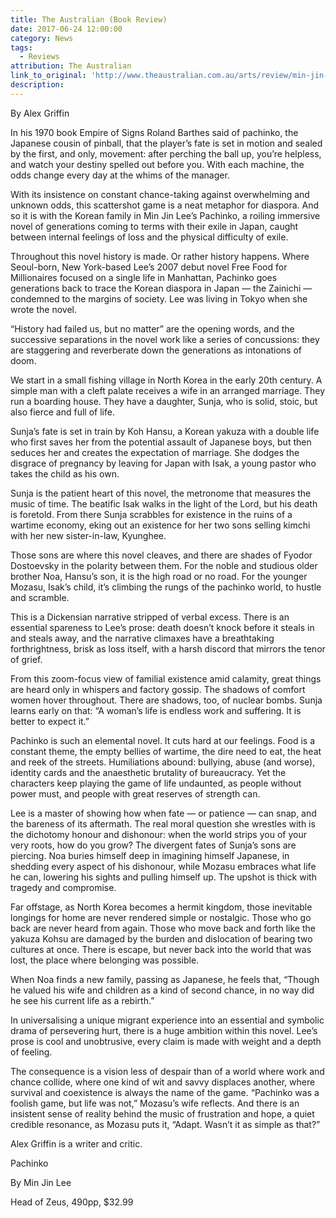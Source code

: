 ```yaml
---
title: The Australian (Book Review)
date: 2017-06-24 12:00:00
category: News
tags:
  - Reviews
attribution: The Australian
link_to_original: 'http://www.theaustralian.com.au/arts/review/min-jin-lees-pachinko-exiles-existence-is-all-a-game-of-chance/news-story/c43c14c9f9ce400bf0d818e5f1f4cf7f'
description:
---
```



By Alex Griffin

In his 1970 book Empire of Signs Roland Barthes said of pachinko, the Japanese cousin of pinball, that the player’s fate is set in motion and sealed by the first, and only, movement: after perching the ball up, you’re helpless, and watch your destiny spelled out before you. With each machine, the odds change every day at the whims of the manager.

With its insistence on constant chance-taking against overwhelming and unknown odds, this scattershot game is a neat metaphor for diaspora. And so it is with the Korean family in Min Jin Lee’s Pachinko, a roiling immersive novel of generations coming to terms with their exile in Japan, caught between internal feelings of loss and the physical difficulty of exile.

Throughout this novel history is made. Or rather history happens. Where Seoul-born, New York-based Lee’s 2007 debut novel Free Food for Millionaires focused on a single life in Manhattan, Pachinko goes generations back to trace the Korean diaspora in Japan — the Zainichi — condemned to the margins of society. Lee was living in Tokyo when she wrote the novel.

“History had failed us, but no matter” are the opening words, and the successive separations in the novel work like a series of concussions: they are staggering and reverberate down the generations as intonations of doom.

We start in a small fishing village in North Korea in the early 20th century. A simple man with a cleft palate receives a wife in an arranged marriage. They run a boarding house. They have a daughter, Sunja, who is solid, stoic, but also fierce and full of life.

Sunja’s fate is set in train by Koh Hansu, a Korean yakuza with a double life who first saves her from the potential assault of Japanese boys, but then seduces her and creates the expectation of marriage. She dodges the disgrace of pregnancy by leaving for Japan with Isak, a young pastor who takes the child as his own.

Sunja is the patient heart of this novel, the metronome that measures the music of time. The beatific Isak walks in the light of the Lord, but his death is foretold. From there Sunja scrabbles for existence in the ruins of a wartime economy, eking out an existence for her two sons selling kimchi with her new sister-in-law, Kyunghee.

Those sons are where this novel cleaves, and there are shades of Fyodor Dostoevsky in the polarity between them. For the noble and studious older brother Noa, Hansu’s son, it is the high road or no road. For the younger Mozasu, Isak’s child, it’s climbing the rungs of the pachinko world, to hustle and scramble.

This is a Dickensian narrative stripped of verbal excess. There is an essential spareness to Lee’s prose: death doesn’t knock before it steals in and steals away, and the narrative climaxes have a breathtaking forthrightness, brisk as loss itself, with a harsh discord that mirrors the tenor of grief.

From this zoom-focus view of familial existence amid calamity, great things are heard only in whispers and factory gossip. The shadows of comfort women hover throughout. There are shadows, too, of nuclear bombs. Sunja learns early on that: “A woman’s life is endless work and suffering. It is better to expect it.”

Pachinko is such an elemental novel. It cuts hard at our feelings. Food is a constant theme, the empty bellies of wartime, the dire need to eat, the heat and reek of the streets. Humiliations abound: bullying, abuse (and worse), identity cards and the anaesthetic brutality of bureaucracy. Yet the characters keep playing the game of life undaunted, as people without power must, and people with great reserves of strength can.

Lee is a master of showing how when fate — or patience — can snap, and the bareness of its aftermath. The real moral question she wrestles with is the dichotomy honour and dishonour: when the world strips you of your very roots, how do you grow? The divergent fates of Sunja’s sons are piercing. Noa buries himself deep in imagining himself Japanese, in shedding every aspect of his dishonour, while Mozasu embraces what life he can, lowering his sights and pulling himself up. The upshot is thick with tragedy and compromise.

Far offstage, as North Korea becomes a hermit kingdom, those inevitable longings for home are never rendered simple or nostalgic. Those who go back are never heard from again. Those who move back and forth like the yakuza Kohsu are damaged by the burden and dislocation of bearing two cultures at once. There is escape, but never back into the world that was lost, the place where belonging was possible.

When Noa finds a new family, passing as Japanese, he feels that, “Though he valued his wife and children as a kind of second chance, in no way did he see his current life as a rebirth.”

In universalising a unique migrant experience into an essential and symbolic drama of persevering hurt, there is a huge ambition within this novel. Lee’s prose is cool and unobtrusive, every claim is made with weight and a depth of feeling.

The consequence is a vision less of despair than of a world where work and chance collide, where one kind of wit and savvy displaces another, where survival and coexistence is always the name of the game. “Pachinko was a foolish game, but life was not,” Mozasu’s wife reflects. And there is an insistent sense of reality behind the music of frustration and hope, a quiet credible resonance, as Mozasu puts it, “Adapt. Wasn’t it as simple as that?”

Alex Griffin is a writer and critic.

Pachinko

By Min Jin Lee

Head of Zeus, 490pp, $32.99